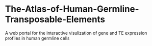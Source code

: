 # The-Atlas-of-Human-Germline-Transposable-Elements
A web portal for the interactive visulization of gene and TE expression profiles in human germline cells
